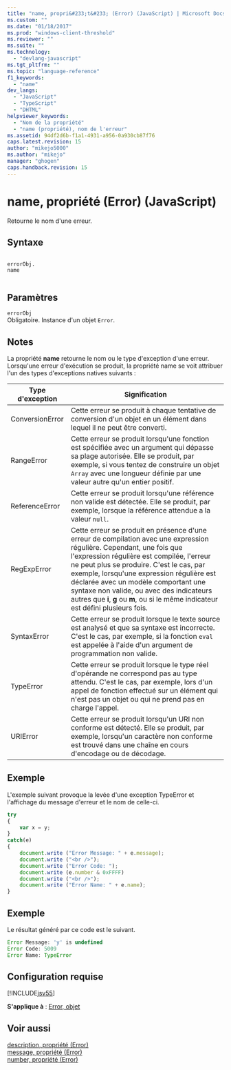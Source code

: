 ```yaml
---
title: "name, propri&#233;t&#233; (Error) (JavaScript) | Microsoft Docs"
ms.custom: ""
ms.date: "01/18/2017"
ms.prod: "windows-client-threshold"
ms.reviewer: ""
ms.suite: ""
ms.technology: 
  - "devlang-javascript"
ms.tgt_pltfrm: ""
ms.topic: "language-reference"
f1_keywords: 
  - "name"
dev_langs: 
  - "JavaScript"
  - "TypeScript"
  - "DHTML"
helpviewer_keywords: 
  - "Nom de la propriété"
  - "name (propriété), nom de l'erreur"
ms.assetid: 94df2d6b-f1a1-4931-a956-0a930cb87f76
caps.latest.revision: 15
author: "mikejo5000"
ms.author: "mikejo"
manager: "ghogen"
caps.handback.revision: 15
---
```

# name, propri&#233;t&#233; (Error) (JavaScript)
Retourne le nom d'une erreur.  
  
## Syntaxe  
  
```  
  
errorObj.  
name  
  
```  
  
## Paramètres  
 `errorObj`  
 Obligatoire.  Instance d'un objet `Error`.  
  
## Notes  
 La propriété **name** retourne le nom ou le type d'exception d'une erreur.  Lorsqu'une erreur d'exécution se produit, la propriété name se voit attribuer l'un des types d'exceptions natives suivants :  
  
|Type d'exception|Signification|  
|----------------------|-------------------|  
|ConversionError|Cette erreur se produit à chaque tentative de conversion d'un objet en un élément dans lequel il ne peut être converti.|  
|RangeError|Cette erreur se produit lorsqu'une fonction est spécifiée avec un argument qui dépasse sa plage autorisée.  Elle se produit, par exemple, si vous tentez de construire un objet `Array` avec une longueur définie par une valeur autre qu'un entier positif.|  
|ReferenceError|Cette erreur se produit lorsqu'une référence non valide est détectée.  Elle se produit, par exemple, lorsque la référence attendue a la valeur `null`.|  
|RegExpError|Cette erreur se produit en présence d'une erreur de compilation avec une expression régulière.  Cependant, une fois que l'expression régulière est compilée, l'erreur ne peut plus se produire.  C'est le cas, par exemple, lorsqu'une expression régulière est déclarée avec un modèle comportant une syntaxe non valide, ou avec des indicateurs autres que **i**, **g** ou **m**, ou si le même indicateur est défini plusieurs fois.|  
|SyntaxError|Cette erreur se produit lorsque le texte source est analysé et que sa syntaxe est incorrecte.  C'est le cas, par exemple, si la fonction `eval` est appelée à l'aide d'un argument de programmation non valide.|  
|TypeError|Cette erreur se produit lorsque le type réel d'opérande ne correspond pas au type attendu.  C'est le cas, par exemple, lors d'un appel de fonction effectué sur un élément qui n'est pas un objet ou qui ne prend pas en charge l'appel.|  
|URIError|Cette erreur se produit lorsqu'un URI non conforme est détecté.  Elle se produit, par exemple, lorsqu'un caractère non conforme est trouvé dans une chaîne en cours d'encodage ou de décodage.|  
  
## Exemple  
 L'exemple suivant provoque la levée d'une exception TypeError et l'affichage du message d'erreur et le nom de celle\-ci.  
  
```javascript  
try  
{  
    var x = y;  
}  
catch(e)  
{  
    document.write ("Error Message: " + e.message);  
    document.write ("<br />");  
    document.write ("Error Code: ");  
    document.write (e.number & 0xFFFF)  
    document.write ("<br />");  
    document.write ("Error Name: " + e.name);  
}  
```  
  
## Exemple  
 Le résultat généré par ce code est le suivant.  
  
```javascript  
Error Message: 'y' is undefined  
Error Code: 5009  
Error Name: TypeError  
```  
  
## Configuration requise  
 [!INCLUDE[jsv55](../../javascript/reference/includes/jsv55-md.md)]  
  
 **S'applique à** : [Error, objet](../../javascript/reference/error-object-javascript.md)  
  
## Voir aussi  
 [description, propriété \(Error\)](../../javascript/reference/description-property-error-javascript.md)   
 [message, propriété \(Error\)](../../javascript/reference/message-property-error-javascript.md)   
 [number, propriété \(Error\)](../../javascript/reference/number-property-error-javascript.md)